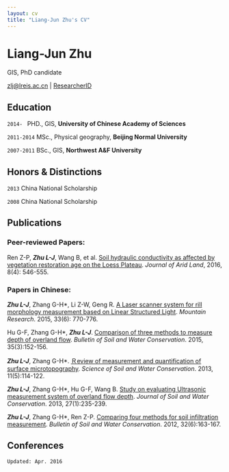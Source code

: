 ```yaml
---
layout: cv
title: "Liang-Jun Zhu's CV"
---
```

# Liang-Jun Zhu

GIS, PhD candidate

<div id="webaddress">
<i class="fa fa-envelope"></i> <a href="mailto:zlj@lreis.ac.cn">zlj@lreis.ac.cn</a>
|
<i class="fa fa-archive"></i> <a href="http://www.researcherid.com/rid/M-6729-2015">ResearcherID</a>

</div>


## Education

`2014- ` PHD., GIS, **University of Chinese Academy of Sciences**

`2011-2014` MSc., Physical geography, **Beijing Normal University**

`2007-2011` BSc., GIS, **Northwest A&F  University**

## Honors & Distinctions

`2013` China National Scholarship

`2008` China National Scholarship

## Publications

### Peer-reviewed Papers:

Ren Z-P, ***Zhu L-J***, Wang B, et al. [Soil hydraulic conductivity as affected by vegetation restoration age on the Loess Plateau](http://dx.doi.org/10.1007/s40333-016-0010-2). *Journal of Arid Land*, 2016, 8(4): 546-555.

### Papers in Chinese: 
***Zhu L-J***, Zhang G-H\*, Li Z-W, Geng R. [A Laser scanner system for rill morphology measurement based on Linear Structured Light](http://dx.doi.org/10.16089/j.cnki.1008-2786.000093). *Mountain Research*. 2015, 33(6): 770-776.

Hu G-F, Zhang G-H*, ***Zhu L-J***. [Comparison of three methods to measure depth of overland flow](http://dx.doi.org/10.13961/j.cnki.stbctb.2015.03.034). *Bulletin of Soil and Water Conservation*. 2015, 35(3):152-156.

***Zhu L-J***, Zhang G-H\*. [Ｒeview of measurement and quantification of surface microtopography](http://www.cnki.net/KCMS/detail/detail.aspx?QueryID=1&CurRec=2&dbcode=CJFQ&dbname=CJFDHIS2&filename=STBC201305018&urlid=&yx=&uid=WEEvREcwSlJHSldSdnQ0THU0Y3lkU3ROZlh3T2ZxSytRVDREbTUzQTJUQXNQV0N1clpudUhKUmRRVGFUMVYzbkh3PT0=$9A4hF_YAuvQ5obgVAqNKPCYcEjKensW4IQMovwHtwkF4VYPoHbKxJw!!&v=MTkxNjlEaDFUM3FUcldNMUZyQ1VSTHlmWStacUZpRGxWN3JOTmpuSmJiRzRIOUxNcW85RWJJUjhlWDFMdXhZUzc=). *Science of Soil and Water Conservation*. 2013, 11(5):114-122.

***Zhu L-J***, Zhang G-H\*, Hu G-F, Wang B. [Study on evaluating Ultrasonic measurement system of overland flow depth](http://dx.doi.org/10.13870/j.cnki.stbcxb.2013.01.044). *Journal of Soil and Water Conservation*. 2013, 27(1):235-239. 

***Zhu L-J***, Zhang G-H\*, Ren Z-P. [Comparing four methods for soil infiltration measurement](http://dx.doi.org/10.13961/j.cnki.stbctb.2012.06.050). *Bulletin of Soil and Water Conservation*. 2012, 32(6):163-167.

## Conferences

`Updated: Apr. 2016`
